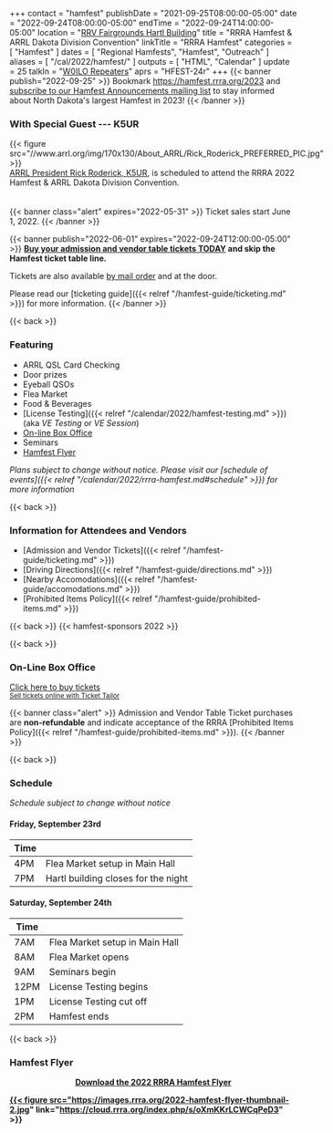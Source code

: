 +++
contact = "hamfest"
publishDate = "2021-09-25T08:00:00-05:00"
date = "2022-09-24T08:00:00-05:00"
endTime	 = "2022-09-24T14:00:00-05:00"
location = "[RRV Fairgrounds Hartl Building](/places/rrv-fairgrounds-hartl-building)"
title = "RRRA Hamfest & ARRL Dakota Division Convention"
linkTitle = "RRRA Hamfest"
categories = [ "Hamfest" ]
dates = [ "Regional Hamfests", "Hamfest", "Outreach" ]
aliases = [ "/cal/2022/hamfest/" ]
outputs = [ "HTML", "Calendar" ]
update = 25
talkIn = "[W0ILO Repeaters](/radios/)"
aprs = "HFEST-24r"
+++
{{< banner publish="2022-09-25" >}}
Bookmark https://hamfest.rrra.org/2023 and
[subscribe to our Hamfest Announcements mailing list](https://lists.rrra.org/mailman/listinfo/hamfest-announce)
to stay informed about North Dakota's largest Hamfest in 2023!
{{< /banner >}}

### With Special Guest --- K5UR

<div style="float:left;padding-right:1.4em;">
{{< figure src="//www.arrl.org/img/170x130/About_ARRL/Rick_Roderick_PREFERRED_PIC.jpg" >}}
</div>
<p style="clear;both;"></p>

[ARRL President Rick Roderick, K5UR](https://www.arrl.org/president),
is scheduled to attend the RRRA 2022 Hamfest & ARRL Dakota Division
Convention.

<p style="clear:both;padding-top:6px;"></p>

{{< banner class="alert" expires="2022-05-31" >}}
Ticket sales start June 1, 2022.
{{< /banner >}}

{{< banner publish="2022-06-01" expires="2022-09-24T12:00:00-05:00" >}}
**[Buy your admission and vendor table tickets TODAY](https://buytickets.at/redriverradioamateurs/700726/r/calendar-hamfest)
and skip the Hamfest ticket table line.**

Tickets are also available
[by mail order](https://cloud.rrra.org/index.php/s/4LSCD28maTmL7JT)
and at the door.

Please read our
[ticketing guide]({{< relref "/hamfest-guide/ticketing.md" >}})
for more information.
{{< /banner >}}

{{< back >}}
### Featuring

* ARRL QSL Card Checking
* Door prizes
* Eyeball QSOs
* Flea Market
* Food & Beverages
* [License Testing]({{< relref "/calendar/2022/hamfest-testing.md" >}}) (aka *VE Testing* or *VE Session*)
* [On-line Box Office](#on-line-box-office)
* Seminars
* [Hamfest Flyer](#hamfest-flyer)

*Plans subject to change without notice. Please visit our [schedule of events]({{< relref "/calendar/2022/rrra-hamfest.md#schedule" >}}) for more information*

{{< back >}}
### Information for Attendees and Vendors
* [Admission and Vendor Tickets]({{< relref "/hamfest-guide/ticketing.md" >}})
* [Driving Directions]({{< relref "/hamfest-guide/directions.md" >}})
* [Nearby Accomodations]({{< relref "/hamfest-guide/accomodations.md" >}})
* [Prohibited Items Policy]({{< relref "/hamfest-guide/prohibited-items.md" >}})

{{< back >}}
{{< hamfest-sponsors 2022 >}}

{{< back >}}
### On-Line Box Office

<!-- Ticket Tailor Widget. Paste this into your website where you want the
widget to appear. Do not change the code or the widget may not work properly.
-->
<div class="tt-widget"><div class="tt-widget-fallback"><p><a
href="https://www.tickettailor.com/all-tickets/redriverradioamateurs/?ref=website_widget"
target="_blank">Click here to buy tickets</a><br /><small><a
href="https://www.tickettailor.com?rf=wdg_99768"
class="tt-widget-powered">Sell tickets online with Ticket
Tailor</a></small></p></div><script
src="https://cdn.tickettailor.com/js/widgets/min/widget.js"
data-url="https://www.tickettailor.com/all-tickets/redriverradioamateurs/"
data-type="inline" data-inline-minimal="true" data-inline-show-logo="false"
data-inline-bg-fill="false" data-inline-inherit-ref-from-url-param=""
data-inline-ref="website_widget"></script></div>
<!-- End of Ticket Tailor Widget -->

{{< banner class="alert" >}}
Admission and Vendor Table Ticket purchases are **non-refundable** and indicate
acceptance of the RRRA
[Prohibited Items Policy]({{< relref "/hamfest-guide/prohibited-items.md" >}}).
{{< /banner >}}

{{< back >}}
### Schedule
*Schedule subject to change without notice*

#### Friday, September 23rd

Time |      |
-----|------|
4PM | Flea Market setup in Main Hall
7PM | Hartl building closes for the night

#### Saturday, September 24th

Time |      |
-----|------|
7AM | Flea Market setup in Main Hall
8AM | Flea Market opens
9AM | Seminars begin
12PM | License Testing begins
1PM | License Testing cut off
2PM | Hamfest ends

<!--
{{< back >}}
### Seminars

*Seminars subject to change without notice*

Time | Subject | Presented by
-----|---------|-------------
TBD  | ARRL Update | ...
-->

{{< back >}}
### Hamfest Flyer

<div style="width:100%;text-align:center;">
<strong><a href="https://cloud.rrra.org/index.php/s/oXmKKrLCWCqPeD3">Download
the 2022 RRRA Hamfest Flyer</s>
</div>

{{< figure src="https://images.rrra.org/2022-hamfest-flyer-thumbnail-2.jpg" link="https://cloud.rrra.org/index.php/s/oXmKKrLCWCqPeD3" >}}

